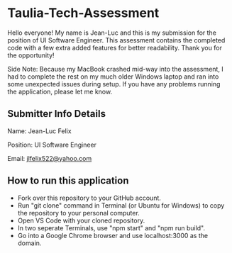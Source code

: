 # Taulia-Tech-Assessment

Hello everyone! My name is Jean-Luc and this is my submission for the position of UI Software Engineer. This assessment contains the completed code with a few extra added features for better readability. Thank you for the opportunity!

Side Note: Because my MacBook crashed mid-way into the assessment, I had to complete the rest on my much older Windows laptop and ran into some unexpected issues during setup. If you have any problems running the application, please let me know.

## Submitter Info Details
Name: Jean-Luc Felix

Position: UI Software Engineer

Email: jlfelix522@yahoo.com

## How to run this application
- Fork over this repository to your GitHub account.
- Run "git clone" command in Terminal (or Ubuntu for Windows) to copy the repository to your personal computer.
- Open VS Code with your cloned repository.
- In two seperate Terminals, use "npm start" and "npm run build".
- Go into a Google Chrome browser and use localhost:3000 as the domain.